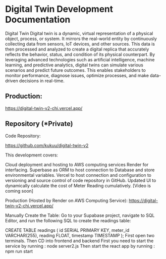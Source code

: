 # Digital Twin Development Documentation

Digital Twin
Digital twin is a dynamic, virtual representation of a physical object, process, or system. It mirrors the real-world entity by continuously collecting data from sensors, IoT devices, and other sources. This data is then processed and analyzed to create a digital replica that accurately reflects the behavior, status, and condition of its physical counterpart. By leveraging advanced technologies such as artificial intelligence, machine learning, and predictive analytics, digital twins can simulate various scenarios and predict future outcomes. This enables stakeholders to monitor performance, diagnose issues, optimize processes, and make data-driven decisions in real-time.  

## Production:

https://digital-twin-v2-chi.vercel.app/

## Repository (*Private) 

Code Repository:
 
https://github.com/kukuu/digital-twin-v2

This development covers:

Cloud deployment and hosting to AWS computing services Render for interfacing.
Superbase as ORM to host connection to Database and store environmental variables.
Vercel to host connection and configuration to versioning and source control of code repository in GitHub.
Updated UI to dynamically calculate the cost of Meter Reading cumulatively.
[Video is coming soon]


Production (Hosted by Render on AWS Computing Service):
https://digital-twin-v2-chi.vercel.app/


Manually Create the Table: Go to your Supabase project, navigate to SQL Editor, and run the following SQL to create the readings table:

 
CREATE TABLE readings (
  id SERIAL PRIMARY KEY,
  meter_id VARCHAR(255),
  reading FLOAT,
  timestamp TIMESTAMP
);
First open two terminals. Then CD into frontend and backend First you need to start the service by running : node server2.js Then start the react app by running : npm run start
